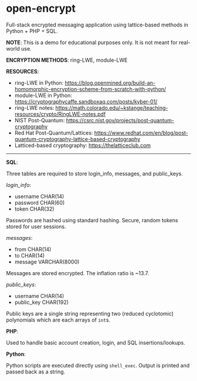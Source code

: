 # open-encrypt
Full-stack encrypted messaging application using lattice-based methods in Python + PHP + SQL.

**NOTE**: This is a demo for educational purposes only. It is not meant for real-world use.

**ENCRYPTION METHODS**: ring-LWE, module-LWE

**RESOURCES**:

- ring-LWE in Python: https://blog.openmined.org/build-an-homomorphic-encryption-scheme-from-scratch-with-python/
- module-LWE in Python: https://cryptographycaffe.sandboxaq.com/posts/kyber-01/
- ring-LWE notes: https://math.colorado.edu/~kstange/teaching-resources/crypto/RingLWE-notes.pdf
- NIST Post-Quantum: https://csrc.nist.gov/projects/post-quantum-cryptography
- Red Hat Post-Quantum/Lattices: https://www.redhat.com/en/blog/post-quantum-cryptography-lattice-based-cryptography
- Latticed-based cryptography: https://thelatticeclub.com

---

**SQL**: 

Three tables are required to store login_info, messages, and public_keys.

_login_info_:
  - username CHAR(14)
  - password CHAR(60)
  - token CHAR(32)

Passwords are hashed using standard hashing. Secure, random tokens stored for user sessions.

_messages_:
  - from CHAR(14)
  - to CHAR(14)
  - message VARCHAR(8000)

Messages are stored encrypted. The inflation ratio is ~13.7.

_public_keys_:
  - username CHAR(14)
  - public_key CHAR(192)

Public keys are a single string representing two (reduced cyclotomic) polynomials which are each arrays of `int`s.

**PHP**:

Used to handle basic account creation, login, and SQL insertions/lookups. 

**Python**:

Python scripts are executed directly using `shell_exec`. Output is printed and passed back as a string.
  
